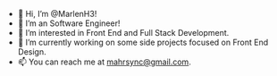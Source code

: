 - 👋 Hi, I’m @MarlenH3!
- 💞️ I’m an Software Engineer!
- 👀 I’m interested in Front End and Full Stack Development.
- 🌱 I’m currently working on some side projects focused on Front End Design.
- 📫 You can reach me at mahrsync@gmail.com.

<!---
MarlenH3/MarlenH3 is a ✨ special ✨ repository because its `README.md` (this file) appears on your GitHub profile.
You can click the Preview link to take a look at your changes.
--->
